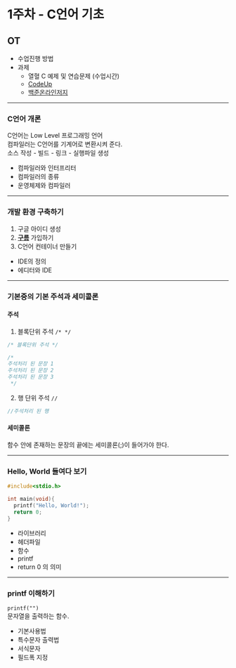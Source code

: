 # 1주차 - C언어 기초

## OT

* 수업진행 방법
* 과제
  * 열혈 C 예제 및 연습문제 (수업시간)
  * [CodeUp](http://codeup.kr/JudgeOnline/problemset.php)
  * [백준온라인저지](https://www.acmicpc.net/)

***

### C언어 개론
C언어는 Low Level 프로그래밍 언어  
컴파일러는 C언어를 기계어로 변환시켜 준다.  
소스 작성 - 빌드 - 링크 - 실행파일 생성  

* 컴파일러와 인터프리터
* 컴파일러의 종류
* 운영체제와 컴파일러

***

### 개발 환경 구축하기
1. 구글 아이디 생성
2. __[구름](https://ide.goorm.io)__ 가입하기
3. C언어 컨테이너 만들기


* IDE의 정의
* 에디터와 IDE

***
### 기본중의 기본 주석과 세미콜론

#### 주석
1. 블록단위 주석 `/* */`

  ```c
  /* 블록단위 주석 */

  /*
  주석처리 된 문장 1
  주석처리 된 문장 2
  주석처리 된 문장 3
   */
  ```

2. 행 단위 주석 `//`

  ```c
  //주석처리 된 행
  ```

#### 세미콜론
함수 안에 존재하는 문장의 끝에는 세미콜론(;)이 들어가야 한다.

***

### Hello, World 들여다 보기


```c
#include<stdio.h>

int main(void){
  printf("Hello, World!");
  return 0;
}
```
* 라이브러리
* 헤더파일
* 함수
* printf
* return 0 의 의미

***

### printf 이해하기

`printf("")`  
문자열을 출력하는 함수.

* 기본사용법
* 특수문자 출력법
* 서식문자
* 필드폭 지정
